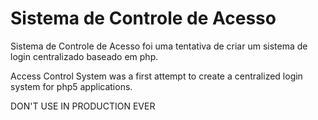 # Sistema de Controle de Acesso

Sistema de Controle de Acesso foi uma tentativa de criar um sistema de login centralizado baseado em php.

Access Control System was a first attempt to create a centralized login system for php5 applications.

DON'T USE IN PRODUCTION EVER
